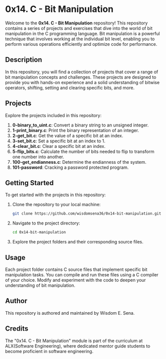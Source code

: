 # 0x14. C - Bit Manipulation

Welcome to the **0x14. C - Bit Manipulation** repository! This repository contains a series of projects and exercises that dive into the world of bit manipulation in the C programming language. Bit manipulation is a powerful technique that involves working at the individual bit level, enabling you to perform various operations efficiently and optimize code for performance.

## Description

In this repository, you will find a collection of projects that cover a range of bit manipulation concepts and challenges. These projects are designed to provide you with hands-on experience and a solid understanding of bitwise operators, shifting, setting and clearing specific bits, and more.

## Projects

Explore the projects included in this repository:

1. **0-binary_to_uint.c**: Convert a binary string to an unsigned integer.
2. **1-print_binary.c**: Print the binary representation of an integer.
3. **2-get_bit.c**: Get the value of a specific bit at an index.
4. **3-set_bit.c**: Set a specific bit at an index to 1.
5. **4-clear_bit.c**: Clear a specific bit at an index.
6. **5-flip_bits.c**: Calculate the number of bits needed to flip to transform one number into another.
7. **100-get_endianness.c**: Determine the endianness of the system.
8. **101-password**: Cracking a password protected program.

## Getting Started

To get started with the projects in this repository:

1. Clone the repository to your local machine:

   ```bash
   git clone https://github.com/wisdomsena36/0x14-bit-manipulation.git
   ```

2. Navigate to the project directory:

   ```bash
   cd 0x14-bit-manipulation
   ```

3. Explore the project folders and their corresponding source files.

## Usage

Each project folder contains C source files that implement specific bit manipulation tasks. You can compile and run these files using a C compiler of your choice. Modify and experiment with the code to deepen your understanding of bit manipulation.

## Author

This repository is authored and maintained by Wisdom E. Sena.

## Credits

The "0x14. C - Bit Manipulation" module is part of the curriculum at ALX(Software Engineering), where dedicated mentor guide students to become proficient in software engineering.
